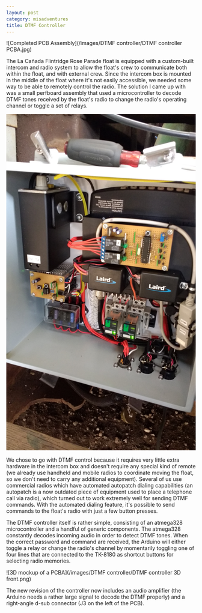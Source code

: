 ```yaml
---
layout: post
category: misadventures
title: DTMF Controller
---
```

![Completed PCB Assembly](/images/DTMF controller/DTMF controller PCBA.jpg)

The La Cañada Flintridge Rose Parade float is equipped with a custom-built intercom and radio system to allow the float's crew to communicate both within the float, and with external crew. Since the intercom box is mounted in the middle of the float where it's not easily accessible, we needed some way to be able to remotely control the radio.<!--more--> The solution I came up with was a small perfboard assembly that used a microcontroller to decode DTMF tones received by the float's radio to change the radio's operating channel or toggle a set of relays.

<img class="shrunk" src="/images/DTMF controller/intercom box internal.jpg" alt="Our intercom and radio box mounted on the float">

We chose to go with DTMF control because it requires very little extra hardware in the intercom box and doesn't require any special kind of remote (we already use handheld and mobile radios to coordinate moving the float, so we don't need to carry any additional equipment). Several of us use commercial radios which have automated autopatch dialing capabilities (an autopatch is a now outdated piece of equipment used to place a telephone call via radio), which turned out to work extremely well for sending DTMF commands. With the automated dialing feature, it's possible to send commands to the float's radio with just a few button presses.

The DTMF controller itself is rather simple, consisting of an atmega328 microcontroller and a handful of generic components. The atmega328 constantly decodes incoming audio in order to detect DTMF tones. When the correct password and command are received, the Arduino will either toggle a relay or change the radio's channel by momentarily toggling one of four lines that are connected to the TK-8180 as shortcut buttons for selecting radio memories.

![3D mockup of a PCBA](/images/DTMF controller/DTMF controller 3D front.png)

The new revision of the controller now includes an audio amplifier (the Arduino needs a rather large signal to decode the DTMF properly) and a right-angle d-sub connector (J3 on the left of the PCB).
